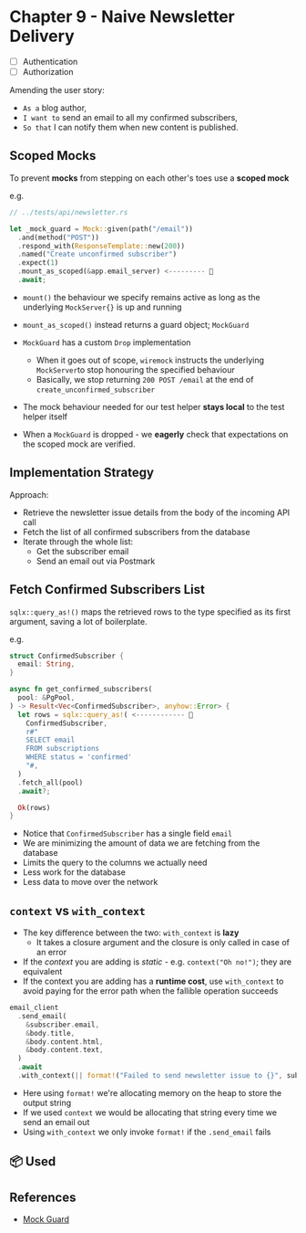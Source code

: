 # Chapter 9 - Naive Newsletter Delivery

- [ ] Authentication
- [ ] Authorization

Amending the user story:

- `As a` blog author,
- `I want to` send an email to all my confirmed subscribers,
- `So that` I can notify them when new content is published.

## Scoped Mocks

To prevent **mocks** from stepping on each other's toes use a **scoped mock**

e.g.

```rs
// ../tests/api/newsletter.rs

let _mock_guard = Mock::given(path("/email"))
  .and(method("POST"))
  .respond_with(ResponseTemplate::new(200))
  .named("Create unconfirmed subscriber")
  .expect(1)
  .mount_as_scoped(&app.email_server) <--------- 👀
  .await;
```

- `mount()` the behaviour we specify remains active as long as the underlying `MockServer{}` is up and running
- `mount_as_scoped()` instead returns a guard object; `MockGuard`

- `MockGuard` has a custom `Drop` implementation
  - When it goes out of scope, `wiremock` instructs the underlying `MockServer`to stop honouring the specified behaviour
  - Basically, we stop returning `200 POST /email` at the end of `create_unconfirmed_subscriber`
- The mock behaviour needed for our test helper **stays local** to the test helper itself
- When a `MockGuard` is dropped - we **eagerly** check that expectations on the scoped mock are verified.

## Implementation Strategy

Approach:

- Retrieve the newsletter issue details from the body of the incoming API call
- Fetch the list of all confirmed subscribers from the database
- Iterate through the whole list:
  - Get the subscriber email
  - Send an email out via Postmark

## Fetch Confirmed Subscribers List

`sqlx::query_as!()` maps the retrieved rows to the type specified as its first argument, saving a lot of boilerplate.

e.g.

```rust
struct ConfirmedSubscriber {
  email: String,
}

async fn get_confirmed_subscribers(
  pool: &PgPool,
) -> Result<Vec<ConfirmedSubscriber>, anyhow::Error> {
  let rows = sqlx::query_as!( <------------ 👀
    ConfirmedSubscriber,
    r#"
    SELECT email
    FROM subscriptions
    WHERE status = 'confirmed'
    "#,
  )
  .fetch_all(pool)
  .await?;

  Ok(rows)
}
```

- Notice that `ConfirmedSubscriber` has a single field `email`
- We are minimizing the amount of data we are fetching from the database
- Limits the query to the columns we actually need
- Less work for the database
- Less data to move over the network

## `context` vs `with_context`

- The key difference between the two: `with_context` is **lazy**
  - It takes a closure argument and the closure is only called in case of an error
- If the _context_ you are adding is _static_ - e.g. `context("Oh no!")`; they are equivalent
- If the context you are adding has a **runtime cost**, use `with_context` to avoid paying for the error path when the fallible operation succeeds

```rust
email_client
  .send_email(
    &subscriber.email,
    &body.title,
    &body.content.html,
    &body.content.text,
  )
  .await
  .with_context(|| format!("Failed to send newsletter issue to {}", subscriber.email))?;
```

- Here using `format!` we're allocating memory on the heap to store the output string
- If we used `context` we would be allocating that string every time we send an email out
- Using `with_context` we only invoke `format!` if the `.send_email` fails

## 📦 Used

## References

- [Mock Guard](https://docs.rs/wiremock/0.5.6/wiremock/struct.MockGuard.html)
